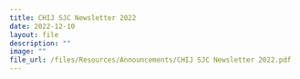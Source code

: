 ```yaml
---
title: CHIJ SJC Newsletter 2022
date: 2022-12-10
layout: file
description: ""
image: ""
file_url: /files/Resources/Announcements/CHIJ SJC Newsletter 2022.pdf
---
```

